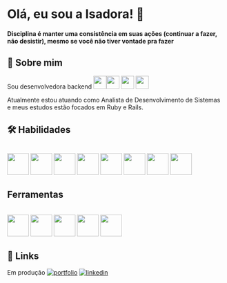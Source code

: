 
# Olá, eu sou a Isadora! 👋

#### Disciplina é manter uma consistência em suas ações (continuar a fazer, não desistir), mesmo se você não tiver vontade pra fazer

## 🚀 Sobre mim
Sou desenvolvedora backend <img src="https://cdn.jsdelivr.net/gh/devicons/devicon/icons/ruby/ruby-original.svg" idth="30" height="30"/><img src="https://cdn.jsdelivr.net/gh/devicons/devicon/icons/rails/rails-plain.svg"  width="30" height="30"/> <img src="https://cdn-icons-png.flaticon.com/512/226/226777.png" width="30" height="30"/> <img src="https://cdn.jsdelivr.net/gh/devicons/devicon/icons/spring/spring-original-wordmark.svg" width="30" height="30"/> 
           
Atualmente estou atuando como Analista de Desenvolvimento de Sistemas e meus estudos estão focados em Ruby e Rails. 


## 🛠 Habilidades
<div style="display: inline_block"><br>
  
<img src="https://cdn.jsdelivr.net/gh/devicons/devicon/icons/ruby/ruby-original.svg" idth="50" height="50"/>
<img src="https://cdn.jsdelivr.net/gh/devicons/devicon/icons/rails/rails-plain-wordmark.svg" width="50" height="50"/>
<img src="https://cdn.jsdelivr.net/gh/devicons/devicon/icons/bootstrap/bootstrap-original-wordmark.svg" width="50" height="50"/>
<img src="https://cdn-icons-png.flaticon.com/512/226/226777.png" width="50" height="50"/>
<img src="https://cdn.jsdelivr.net/gh/devicons/devicon/icons/spring/spring-original-wordmark.svg" width="50" height="50"/>
<img src="https://cdn.jsdelivr.net/gh/devicons/devicon/icons/postgresql/postgresql-original-wordmark.svg" width="50" height="50"/>
<img src="https://cdn.jsdelivr.net/gh/devicons/devicon/icons/html5/html5-plain-wordmark.svg" width="50" height="50"/>
<img src="https://cdn.jsdelivr.net/gh/devicons/devicon/icons/css3/css3-plain-wordmark.svg" width="50" height="50"/>

</div>

## Ferramentas
<div style="display: inline_block"><br>


<img src="https://cdn.jsdelivr.net/gh/devicons/devicon/icons/linux/linux-original.svg" width="50" height="50"/>
<img src="https://cdn.jsdelivr.net/gh/devicons/devicon/icons/vscode/vscode-original.svg" width="50" height="50"/>
<img src="https://cdn.jsdelivr.net/gh/devicons/devicon/icons/gitlab/gitlab-plain-wordmark.svg" width="50" height="50"/>
<img src="https://cdn.jsdelivr.net/gh/devicons/devicon/icons/intellij/intellij-original.svg" width="50" height="50"/>
<img src="https://cdn.jsdelivr.net/gh/devicons/devicon/icons/git/git-plain.svg" width="50" height="50"/>
</div>

## 🔗 Links
Em produção [![portfolio](https://img.shields.io/badge/my_portfolio-000?style=for-the-badge&logo=ko-fi&logoColor=white)]()
[![linkedin](https://img.shields.io/badge/linkedin-0A66C2?style=for-the-badge&logo=linkedin&logoColor=white)](https://www.linkedin.com/in/srochaisadora)

